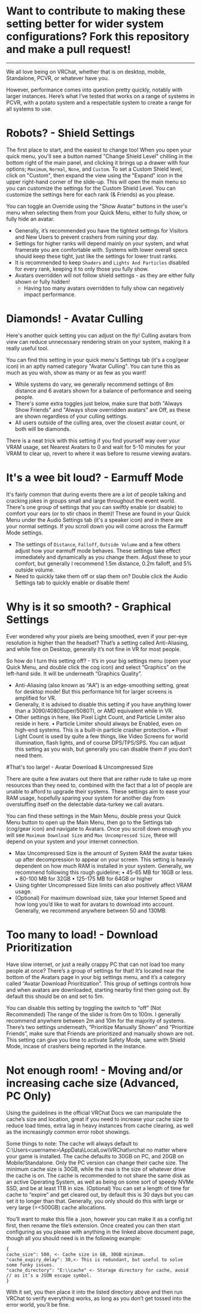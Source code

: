 # Want to contribute to making these setting better for wider system configurations? Fork this repository and make a pull request!


---------------------

We all love being on VRChat, whether that is on desktop, mobile, Standalone, PCVR, or whatever have you.

However, performance comes into question pretty quickly, notably with larger instances.
Here’s what I’ve tested that works on a range of systems in PCVR, with a potato system and a respectable system to create a range for all systems to use.

# Robots? - Shield Settings

The first place to start, and the easiest to change too! When you open your quick menu, you'll see a button named "Change Shield Level" chilling in the bottom right of the main panel, and clicking it brings up a drawer with four options; `Maximum`, `Normal`, `None`, and `Custom`. To set a Custom Shield level, click on "Custom", then expand the view using the "Expand" icon in the upper right-hand corner of the slide-up. This will open the main menu so you can customize the settings for the Custom Shield Level. You can customize the settings here for each rank (& Friends) as you please.

You can toggle an Override using the "Show Avatar" buttons in the user's menu when selecting them from your Quick Menu, either to fully show, or fully hide an avatar.

- Generally, it’s recommended you have the tightest settings for Visitors and New Users to prevent crashers from ruining your day.
- Settings for higher ranks will depend mainly on your system, and what framerate you are comfortable with. Systems with lower overall specs should keep these tight, just like the settings for lower trust ranks.
- It is recommended to keep `Shaders` and `Lights And Particles` disabled for every rank, keeping it to only those you fully show.
- Avatars overridden will not follow shield settings - as they are either fully shown or fully hidden!
	- Having too many avatars overridden to fully show can negatively impact performance.

# Diamonds! - Avatar Culling

Here's another quick setting you can adjust on the fly! Culling avatars from view can reduce unnecessary rendering strain on your system, making it a really useful tool.

You can find this setting in your quick menu's Settings tab (it's a cog/gear icon) in an aptly named category "Avatar Culling". You can tune this as much as you wish, show as many or as few as you want!

- While systems do vary, we generally recommend settings of 8m distance and 6 avatars shown for a balance of performance and seeing people.
- There's some extra toggles just below, make sure that both "Always Show Friends" and "Always show overridden avatars" are Off, as these are shown regardless of your culling settings.
- All users outside of the culling area, over the closest avatar count, or both will be diamonds.

There is a neat trick with this setting if you find yourself way over your VRAM usage, set Nearest Avatars to 0 and wait for 5-10 minutes for your VRAM to clear up, revert to where it was before to resume viewing avatars.


# It's a wee bit loud? - Earmuff Mode

It's fairly common that during events there are a lot of people talking and cracking jokes in groups small and large throughout the event world. There's one group of settings that you can swiftly enable (or disable) to comfort your ears (or to stir chaos in them)!
These are found in your Quick Menu under the Audio Settings tab (it's a speaker icon) and in there are your normal settings. If you scroll down you will come across the Earmuff Mode settings.

- The settings of `Distance`, `Falloff`, `Outside Volume` and a few others adjust how your earmuff mode behaves. These settings take effect immediately and dynamically as you change them. Adjust these to your comfort, but generally I recommend 1.5m distance, 0.2m falloff, and 5% outside volume.
- Need to quickly take them off or slap them on? Double click the Audio Settings tab to quickly enable or disable them!



# Why is it so smooth? - Graphical Settings

Ever wondered why your pixels are being smoothed, even if your per-eye resolution is higher than the headset? That’s a setting called Anti-Aliasing, and while fine on Desktop, generally it’s not fine in VR for most people.

So how do I turn this setting off? - It’s in your big settings menu (open your Quick Menu, and double click the cog icon) and select “Graphics” on the left-hand side. It will be underneath “Graphics Quality”.

- Anti-Aliasing (also known as “AA”) is an edge-smoothing setting, great for desktop mode! But this performance hit for larger screens is amplified for VR.
- Generally, it is advised to disable this setting if you have anything lower than a 3090/4080Super/5080TI, or AMD equivalent while in VR.
- Other settings in here, like Pixel Light Count, and Particle Limiter also reside in here.
	• Particle Limiter should always be Enabled, even on high-end systems. This is a built-in particle crasher protection.
	• Pixel Light Count is used by quite a few things, like Video Screens for world illumination, flash lights, and of course DPS/TPS/SPS. You can adjust this setting as you wish, but generally you can disable them if you don’t need them.



#That's too large! - Avatar Download & Uncompressed Size

There are quite a few avatars out there that are rather rude to take up more resources than they need to, combined with the fact that a lot of people are unable to afford to upgrade their systems. These settings aim to ease your RAM usage, hopefully sparing your system for another day from overstuffing itself on the delectable data-turkey we call avatars.

You can find these settings in the Main Menu, double press your Quick Menu button to open up the Main Menu, then go to the Settings tab (cog/gear icon) and navigate to Avatars. Once you scroll down enough you will see `Maximum Download Size` and `Max Uncompressed Size`, these will depend on your system and your internet connection.

- Max Uncompressed Size is the amount of System RAM the avatar takes up after decompression to appear on your screen. This setting is heavily dependent on how much RAM is installed in your system. Generally, we recommend following this rough guideline;
	• 45-65 MB for 16GB or less.
	• 80-100 MB for 32GB
	• 125-175 MB for 64GB or higher
- Using tighter Uncompressed Size limits can also positively affect VRAM usage.
- (Optional) For maximum download size, take your Internet Speed and how long you’d like to wait for avatars to download into account. Generally, we recommend anywhere between 50 and 130MB.

# Too many to load! - Download Prioritization

Have slow internet, or just a really crappy PC that can not load too many people at once? There’s a group of settings for that! It’s located near the bottom of the Avatars page in your big settings menu, and it’s a category called “Avatar Download Prioritization”. This group of settings controls how and when avatars are downloaded, starting nearby first then going out. By default this should be on and set to 5m.

 You can disable this setting by toggling the switch to “off” (Not Recommended)
The range of the slider is from 0m to 100m. I generally recommend anywhere between 2m and 10m for the majority of systems.
There’s two settings underneath, “Prioritize Manually Shown” and “Prioritize Friends”, make sure that Friends are prioritized and manually shown are not.
This setting can give you time to activate Safety Mode, same with Shield Mode, incase of crashers being reported in the instance.

# Not enough room! - Moving and/or increasing cache size (Advanced, PC Only)
Using the guidelines in the official VRChat Docs we can manipulate the cache’s size and location, great if you need to increase your cache size to reduce load times, extra lag in heavy instances from cache clearing, as well as the increasingly common error robot showings.

Some things to note:
The cache will always default to C:\Users\<username>\AppData\LocalLow\VRChat\vrchat no matter where your game is installed.
The cache defaults to 30GB on PC, and 20GB on Mobile/Standalone. Only the PC version can change their cache size.
The minimum cache size is 30GB, while the max is the size of whatever drive the cache is on.
The cache is recommended to not share the same disk as an active Operating System, as well as being on some sort of speedy NVMe SSD, and be at least 1TB in size.
(Optional) You can set a length of time for cache to “expire” and get cleared out, by default this is 30 days but you can set it to longer than that. Generally, you only should do this with large or very large (=<500GB) cache allocations.

You’ll want to make this file a .json, however you can make it as a config.txt first, then rename the file’s extension. Once created you can then start configuring as you please with anything in the linked above document page, though all you should need is in the following example:

	{
	cache_size": 500, <- Cache size in GB, 30GB minimum.
	"cache_expiry_delay": 30,<- This is redundant, but useful to solve some funky issues.
	"cache_directory": "E:\\cache" <- Storage directory for cache, avoid // as it’s a JSON escape symbol.
	}

With it set, you then place it into the listed directory above and then run VRChat to verify everything works, as long as you don’t get tossed into the error world, you’ll be fine.
